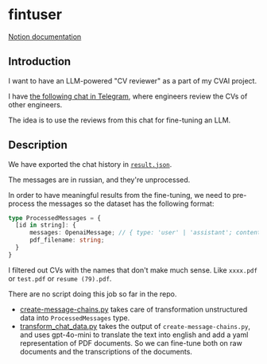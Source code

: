 # fintuser

[Notion documentation](https://adaptive-omelet-0bd.notion.site/fine-tuning-data-service-FTDS-16854548733a8020b2ecfb9fbb560a29?pvs=4)


## Introduction

I want to have an LLM-powered "CV reviewer" as a part of my CVAI project.

I have [the following chat in Telegram](https://t.me/resume_review), where engineers review the CVs of other engineers.

The idea is to use the reviews from this chat for fine-tuning an LLM.


## Description

We have exported the chat history in  [`result.json`](json_files/result.json).

The messages are in russian, and they're unprocessed.

In order to have meaningful results from the fine-tuning, we need to pre-process the messages so the dataset has the following format:
```typescript
type ProcessedMessages = {
  [id in string]: {
      messages: OpenaiMessage; // { type: 'user' | 'assistant'; content: string }
      pdf_filename: string;
  }
}
```

I filtered out CVs with the names that don't make much sense. Like `xxxx.pdf` or `test.pdf` or `resume (79).pdf`.

There are no script doing this job so far in the repo.

- [create-message-chains.py](src/create_message_chains.py) takes care of transformation unstructured data into `ProcessedMessages` type.
- [transform_chat_data.py](src/transform_chat_data.py) takes the output of `create-message-chains.py`, and uses gpt-4o-mini to translate the text into english and add a yaml representation of PDF documents. So we can fine-tune both on raw documents and the transcriptions of the documents.
